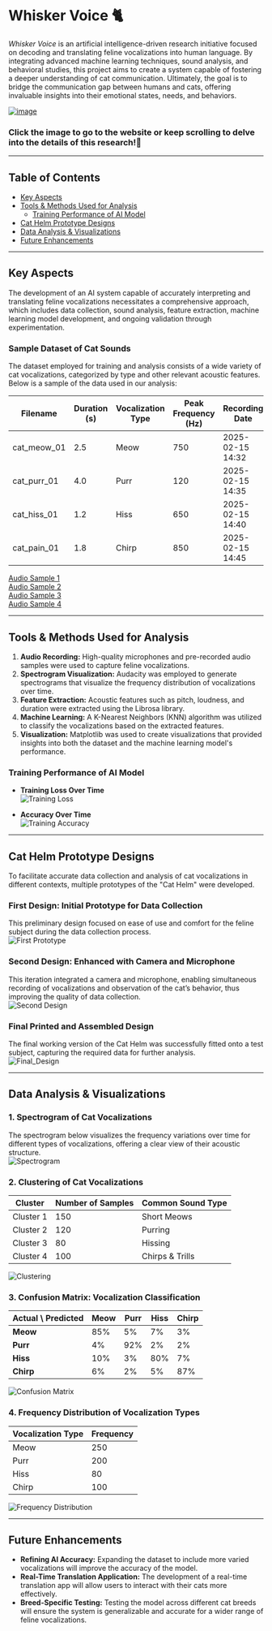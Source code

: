 # Whisker Voice 🐈 

*Whisker Voice* is an artificial intelligence-driven research initiative focused on decoding and translating feline vocalizations into human language. By integrating advanced machine learning techniques, sound analysis, and behavioral studies, this project aims to create a system capable of fostering a deeper understanding of cat communication. Ultimately, the goal is to bridge the communication gap between humans and cats, offering invaluable insights into their emotional states, needs, and behaviors. 

[![image](https://github.com/user-attachments/assets/4038b22f-327c-472b-bfcd-fa3cc13890df)](https://whiskersvoice.netlify.app/)

### Click the image to go to the website or keep scrolling to delve into the details of this research!🔬
---
## Table of Contents  

- [Key Aspects](#key-aspects)  
- [Tools & Methods Used for Analysis](#tools--methods-used-for-analysis)  
  - [Training Performance of AI Model](#training-performance-of-ai-model)  
- [Cat Helm Prototype Designs](#cat-helm-prototype-designs)  
- [Data Analysis & Visualizations](#data-analysis--visualizations)  
- [Future Enhancements](#future-enhancements)  

---
## Key Aspects  

The development of an AI system capable of accurately interpreting and translating feline vocalizations necessitates a comprehensive approach, which includes data collection, sound analysis, feature extraction, machine learning model development, and ongoing validation through experimentation.  

### Sample Dataset of Cat Sounds  

The dataset employed for training and analysis consists of a wide variety of cat vocalizations, categorized by type and other relevant acoustic features. Below is a sample of the data used in our analysis:  

| Filename        | Duration (s) | Vocalization Type | Peak Frequency (Hz) | Recording Date     |
|---------------|--------------|-------------------|---------------------|------------------|
| cat_meow_01   | 2.5          | Meow              | 750                 | 2025-02-15 14:32 |
| cat_purr_01   | 4.0          | Purr              | 120                 | 2025-02-15 14:35 |
| cat_hiss_01   | 1.2          | Hiss              | 650                 | 2025-02-15 14:40 |
| cat_pain_01   | 1.8          | Chirp             | 850                 | 2025-02-15 14:45 |

[Audio Sample 1](https://github.com/user-attachments/assets/62292f44-089e-400d-a7b9-9de906febdc3)  
[Audio Sample 2](https://github.com/user-attachments/assets/0a5f3ec9-2815-4b91-a2cc-833822b82dd2)  
[Audio Sample 3](https://github.com/user-attachments/assets/7cb9779f-0b1f-42f4-802c-1f59cf0ad8a7)  
[Audio Sample 4](https://github.com/user-attachments/assets/b36901ab-a9f4-49d5-998f-c1a2b8999aaf)  

---

## Tools & Methods Used for Analysis  

1. **Audio Recording:** High-quality microphones and pre-recorded audio samples were used to capture feline vocalizations.  
2. **Spectrogram Visualization:** Audacity was employed to generate spectrograms that visualize the frequency distribution of vocalizations over time.  
3. **Feature Extraction:** Acoustic features such as pitch, loudness, and duration were extracted using the Librosa library.  
4. **Machine Learning:** A K-Nearest Neighbors (KNN) algorithm was utilized to classify the vocalizations based on the extracted features.  
5. **Visualization:** Matplotlib was used to create visualizations that provided insights into both the dataset and the machine learning model's performance.  

### Training Performance of AI Model  

- **Training Loss Over Time**  
  ![Training Loss](https://github.com/user-attachments/assets/063e9e9e-2d57-4b20-bd43-96797c0c33bb)  

- **Accuracy Over Time**  
  ![Training Accuracy](https://github.com/user-attachments/assets/440ef71f-7c28-45af-ae4a-b7d3b8cb1e94)  

---

## Cat Helm Prototype Designs  

To facilitate accurate data collection and analysis of cat vocalizations in different contexts, multiple prototypes of the "Cat Helm" were developed.  

### First Design: Initial Prototype for Data Collection  
This preliminary design focused on ease of use and comfort for the feline subject during the data collection process.  
![First Prototype](https://github.com/user-attachments/assets/baa677ad-18dd-4f25-b413-7f3127e70653)  

### Second Design: Enhanced with Camera and Microphone  
This iteration integrated a camera and microphone, enabling simultaneous recording of vocalizations and observation of the cat’s behavior, thus improving the quality of data collection.  
![Second Design](https://github.com/user-attachments/assets/1afb16cf-188b-45b1-a51d-c62f65fc62ad)  

### Final Printed and Assembled Design  
The final working version of the Cat Helm was successfully fitted onto a test subject, capturing the required data for further analysis.  
![Final_Design](https://github.com/user-attachments/assets/f351509d-e973-4492-8b37-abe0e6c2bf66)  

---

## Data Analysis & Visualizations  

### 1. Spectrogram of Cat Vocalizations  
The spectrogram below visualizes the frequency variations over time for different types of vocalizations, offering a clear view of their acoustic structure.  
![Spectrogram](https://github.com/user-attachments/assets/7ef40b4d-c3a0-4e77-a74a-f01045f683b6)  

### 2. Clustering of Cat Vocalizations  
| Cluster   | Number of Samples | Common Sound Type |
|-----------|------------------|-------------------|
| Cluster 1 | 150              | Short Meows      |
| Cluster 2 | 120              | Purring          |
| Cluster 3 | 80               | Hissing          |
| Cluster 4 | 100              | Chirps & Trills  |

![Clustering](https://github.com/user-attachments/assets/39906c03-6468-4d1d-b8ec-5200b58eac3e)  

### 3. Confusion Matrix: Vocalization Classification  
| Actual \ Predicted | Meow | Purr | Hiss | Chirp |
|--------------------|------|------|------|-------|
| **Meow**           | 85%  | 5%   | 7%   | 3%    |
| **Purr**           | 4%   | 92%  | 2%   | 2%    |
| **Hiss**           | 10%  | 3%   | 80%  | 7%    |
| **Chirp**          | 6%   | 2%   | 5%   | 87%   |

![Confusion Matrix](https://github.com/user-attachments/assets/fb781d4e-bcdc-45f7-9685-9472014dc82a)  

### 4. Frequency Distribution of Vocalization Types  
| Vocalization Type | Frequency |
|-------------------|-----------|
| Meow              | 250       |
| Purr              | 200       |
| Hiss              | 80        |
| Chirp             | 100       |

![Frequency Distribution](https://github.com/user-attachments/assets/c85302dc-0c63-40ea-bfbe-ea8a405a8662)  

---

## Future Enhancements  

- **Refining AI Accuracy:** Expanding the dataset to include more varied vocalizations will improve the accuracy of the model.  
- **Real-Time Translation Application:** The development of a real-time translation app will allow users to interact with their cats more effectively.  
- **Breed-Specific Testing:** Testing the model across different cat breeds will ensure the system is generalizable and accurate for a wider range of feline vocalizations.  
